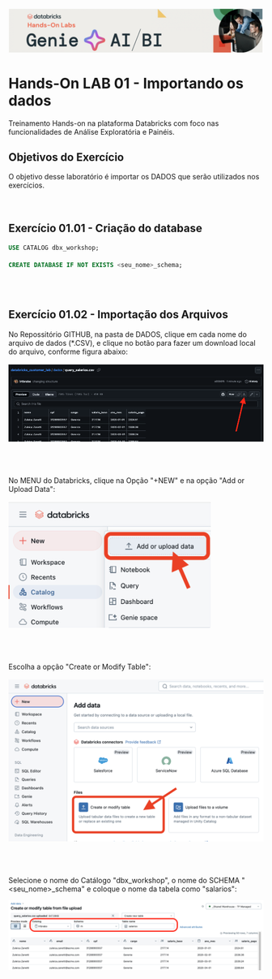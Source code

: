 <img src="https://raw.githubusercontent.com/lrtbrabo/databricks_customer_lab/main/images/header_genie.png">

# Hands-On LAB 01 - Importando os dados

Treinamento Hands-on na plataforma Databricks com foco nas funcionalidades de Análise Exploratória e Painéis.


## Objetivos do Exercício

O objetivo desse laboratório é importar os DADOS que serão utilizados nos exercícios.
</br></br></br>

## Exercício 01.01 - Criação do database

``` sql
USE CATALOG dbx_workshop;

CREATE DATABASE IF NOT EXISTS <seu_nome>_schema;

```
</br></br>

## Exercício 01.02 - Importação dos Arquivos

No Repossitório GITHUB, na pasta de DADOS, clique em cada nome do arquivo de dados (*.CSV), e clique no botão para fazer um download local do arquivo, conforme figura abaixo:
</br></br>
<img src="https://raw.githubusercontent.com/lrtbrabo/databricks_customer_lab/refs/heads/main/images/lab1_01.png">

</br></br></br>
No MENU do Databricks, clique na Opção "+NEW" e na opção  "Add or Upload Data":
</br></br>
<img src="https://raw.githubusercontent.com/lrtbrabo/databricks_customer_lab/refs/heads/main/images/lab1_02.png" width="400px">

</br></br></br>
Escolha a opção "Create or Modify Table":
</br></br>
<img src="https://raw.githubusercontent.com/lrtbrabo/databricks_customer_lab/refs/heads/main/images/lab1_03.png" width="700px">

</br></br></br>
Selecione o nome do Catálogo "dbx_workshop", o nome do SCHEMA "<seu_nome>_schema" e coloque o nome da tabela como "salarios":

<img src="https://raw.githubusercontent.com/lrtbrabo/databricks_customer_lab/refs/heads/main/images/lab1_04.png">
</br></br>
</br></br></br>




